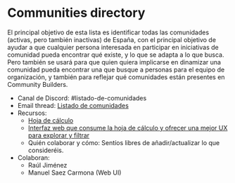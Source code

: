 # Communities directory

El principal objetivo de esta lista es identificar todas las comunidades (activas, pero también inactivas) de España, con el principal objetivo de ayudar a que cualquier persona interesada en participar en iniciativas de comunidad pueda encontrar qué existe, y lo que se adapta a lo que busca.
Pero también se usará para que quien quiera implicarse en dinamizar una comunidad pueda encontrar una que busque a personas para el equipo de organización, y también para reflejar qué comunidades están presentes en Community Builders.

* Canal de Discord: #listado-de-comunidades
* Email thread: [Listado de comunidades]([url](https://groups.google.com/u/1/g/community-builders-es/c/agm4LEFrZco))
* Recursos:
  * [Hoja de cálculo](https://docs.google.com/spreadsheets/d/18Rf0-3sREFosw__tQYaUmtzJNL3M-PLsm-HIqENf2Yw/edit?usp=sharing)
  * [Interfaz web que consume la hoja de cálculo y ofrecer una mejor UX para explorar y filtrar]([url](https://combuilderses.github.io/communities-directory/dist/))
  * Quién colaborar y cómo: Sentíos libres de añadir/actualizar lo que consideréis.
* Colaboran:
  * Raúl Jiménez
  * Manuel Saez Carmona (Web UI)
